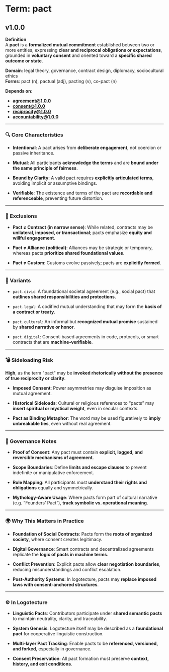 # Term: pact

## v1.0.0

**Definition**  
A **pact** is a **formalized mutual commitment** established between two or more entities, expressing **clear and reciprocal obligations or expectations**, grounded in **voluntary consent** and oriented toward a **specific shared outcome or state**.

**Domain**: legal theory, governance, contract design, diplomacy, sociocultural ethics  
**Forms**: pact (n), pactual (adj), pacting (v), co-pact (n)

**Depends on**:  
- **agreement@1.0.0**  
- **consent@1.0.0**  
- **reciprocity@1.0.0**  
- **accountability@1.0.0**

---

### 🔍 Core Characteristics

- **Intentional**: A pact arises from **deliberate engagement**, not coercion or passive inheritance.

- **Mutual**: All participants **acknowledge the terms** and are **bound under the same principle of fairness**.

- **Bound by Clarity**: A valid pact requires **explicitly articulated terms**, avoiding implicit or assumptive bindings.

- **Verifiable**: The existence and terms of the pact are **recordable and referenceable**, preventing future distortion.

---

### 🚫 Exclusions

- **Pact ≠ Contract (in narrow sense)**: While related, contracts may be **unilateral, imposed, or transactional**; pacts emphasize **equity and willful engagement**.

- **Pact ≠ Alliance (political)**: Alliances may be strategic or temporary, whereas pacts **prioritize shared foundational values**.

- **Pact ≠ Custom**: Customs evolve passively; pacts are **explicitly formed**.

---

### 🔁 Variants

- `pact.civic`: A foundational societal agreement (e.g., social pact) that **outlines shared responsibilities and protections**.

- `pact.legal`: A codified mutual understanding that may form the **basis of a contract or treaty**.

- `pact.cultural`: An informal but **recognized mutual promise** sustained by **shared narrative or honor**.

- `pact.digital`: Consent-based agreements in code, protocols, or smart contracts that are **machine-verifiable**.

---

### 💣 Sideloading Risk

**High**, as the term "pact" may be **invoked rhetorically without the presence of true reciprocity or clarity**.

- **Imposed Consent**: Power asymmetries may disguise imposition as mutual agreement.

- **Historical Sideloads**: Cultural or religious references to “pacts” may **insert spiritual or mystical weight**, even in secular contexts.

- **Pact as Binding Metaphor**: The word may be used figuratively to **imply unbreakable ties**, even without real agreement.

---

### 🔐 Governance Notes

- **Proof of Consent**: Any pact must contain **explicit, logged, and reversible mechanisms of agreement**.

- **Scope Boundaries**: Define **limits and escape clauses** to prevent indefinite or manipulative enforcement.

- **Role Mapping**: All participants must **understand their rights and obligations** equally and symmetrically.

- **Mythology-Aware Usage**: Where pacts form part of cultural narrative (e.g. “Founders’ Pact”), **track symbolic vs. operational meaning**.

---

### 🌍 Why This Matters in Practice

- **Foundation of Social Contracts**: Pacts form the **roots of organized society**, where consent creates legitimacy.

- **Digital Governance**: Smart contracts and decentralized agreements replicate the **logic of pacts in machine terms**.

- **Conflict Prevention**: Explicit pacts allow **clear negotiation boundaries**, reducing misunderstandings and conflict escalation.

- **Post-Authority Systems**: In logotecture, pacts may **replace imposed laws with consent-anchored structures**.

---

### ⚙️ In Logotecture

- **Linguistic Pacts**: Contributors participate under **shared semantic pacts** to maintain neutrality, clarity, and traceability.

- **System Genesis**: Logotecture itself may be described as a **foundational pact** for cooperative linguistic construction.

- **Multi-layer Pact Tracking**: Enable pacts to be **referenced, versioned, and forked**, especially in governance.

- **Consent Preservation**: All pact formation must preserve **context, history, and exit conditions**.
